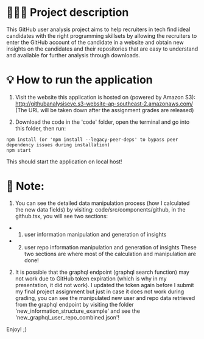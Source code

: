 # 👩🏻‍💻 Project description
This GitHub user analysis project aims to help recruiters in tech find ideal candidates with the right programming skillsets by allowing the recruiters to enter the GitHub account of the candidate in a website and obtain new insights on the candidates and their repositories that are easy to understand and available for further analysis through downloads. 

# 💡 How to run the application
1. Visit the website this application is hosted on (powered by Amazon S3):
http://githubanalysiseve.s3-website-ap-southeast-2.amazonaws.com/
(The URL will be taken down after the assignment grades are released)

2. Download the code in the 'code' folder, open the terminal and go into this folder, then run:
```
npm install (or 'npm install --legacy-peer-deps' to bypass peer dependency issues during installation)
npm start
```
This should start the application on local host!

# 📝 Note:
1. You can see the detailed data manipulation process (how I calculated the new data fields) by visiting: code/src/components/github, in the github.tsx, you will see two sections:
- 1) user information manipulation and generation of insights
- 2) user repo information manipulation and generation of insights
These two sections are where most of the calculation and manipulation are done!

2. It is possible that the graphql endpoint (graphql search function) may not work due to GitHub token expiration (which is why in my presentation, it did not work).
I updated the token again before I submit my final project assignment but just in case it does not work during grading, you can see the manipulated new user and repo data retrieved from the graphql endpoint by visiting the folder 'new_information_structure_example' and see the 'new_graphql_user_repo_combined.json'!

Enjoy! ;)
